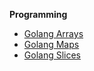 **Programming**

- [Golang Arrays](../../images/programming/golang/go1.pdf)
- [Golang Maps](../../images/programming/golang/go2.pdf)
- [Golang Slices](../../images/programming/golang/go3.pdf)



